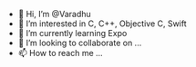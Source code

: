 - 👋 Hi, I’m @Varadhu
- 👀 I’m interested in C, C++, Objective C, Swift
- 🌱 I’m currently learning Expo
- 💞️ I’m looking to collaborate on ...
- 📫 How to reach me ...

<!---
Varadhu-Sairam/Varadhu-Sairam is a ✨ special ✨ repository because its `README.md` (this file) appears on your GitHub profile.
You can click the Preview link to take a look at your changes.
--->

